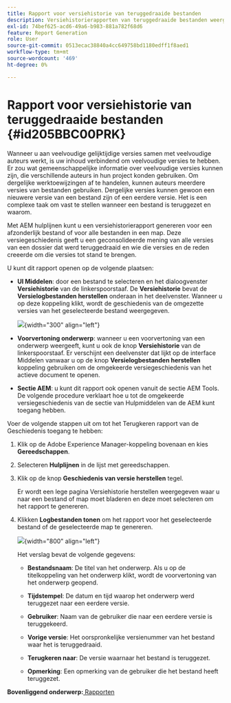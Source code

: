 ```yaml
---
title: Rapport voor versiehistorie van teruggedraaide bestanden
description: Versiehistorierapporten van teruggedraaide bestanden weergeven in AEM hulplijnen. Leer hoe te om versielogboeken van de Middelen UI, onderwerpvoorproef, en AEM tot selectie toegang te hebben.
exl-id: 74bef625-acd6-49a6-b983-881a782f68d6
feature: Report Generation
role: User
source-git-commit: 0513ecac38840a4cc649758bd1180edff1f8aed1
workflow-type: tm+mt
source-wordcount: '469'
ht-degree: 0%

---
```


# Rapport voor versiehistorie van teruggedraaide bestanden {#id205BBC00PRK}

Wanneer u aan veelvoudige gelijktijdige versies samen met veelvoudige auteurs werkt, is uw inhoud verbindend om veelvoudige versies te hebben. Er zou wat gemeenschappelijke informatie over veelvoudige versies kunnen zijn, die verschillende auteurs in hun project konden gebruiken. Om dergelijke werktoewijzingen af te handelen, kunnen auteurs meerdere versies van bestanden gebruiken. Dergelijke versies kunnen gewoon een nieuwere versie van een bestand zijn of een eerdere versie. Het is een complexe taak om vast te stellen wanneer een bestand is teruggezet en waarom.

Met AEM hulplijnen kunt u een versiehistorierapport genereren voor een afzonderlijk bestand of voor alle bestanden in een map. Deze versiegeschiedenis geeft u een geconsolideerde mening van alle versies van een dossier dat werd teruggedraaid en wie die versies en de reden creeerde om die versies tot stand te brengen.

U kunt dit rapport openen op de volgende plaatsen:

- **UI Middelen**: door een bestand te selecteren en het dialoogvenster **Versiehistorie** van de linkerspoorstaaf. De **Versiehistorie** bevat de **Versielogbestanden herstellen** onderaan in het deelvenster. Wanneer u op deze koppeling klikt, wordt de geschiedenis van de omgezette versies van het geselecteerde bestand weergegeven.

  ![](images/revert-log-from-assets-ui.png){width="300" align="left"}

- **Voorvertoning onderwerp**: wanneer u een voorvertoning van een onderwerp weergeeft, kunt u ook de knop **Versiehistorie** van de linkerspoorstaaf. Er verschijnt een deelvenster dat lijkt op de interface Middelen vanwaar u op de knop **Versielogbestanden herstellen** koppeling gebruiken om de omgekeerde versiegeschiedenis van het actieve document te openen.

- **Sectie AEM**: u kunt dit rapport ook openen vanuit de sectie AEM Tools. De volgende procedure verklaart hoe u tot de omgekeerde versiegeschiedenis van de sectie van Hulpmiddelen van de AEM kunt toegang hebben.


Voer de volgende stappen uit om tot het Terugkeren rapport van de Geschiedenis toegang te hebben:

1. Klik op de Adobe Experience Manager-koppeling bovenaan en kies **Gereedschappen**.

1. Selecteren **Hulplijnen** in de lijst met gereedschappen.

1. Klik op de knop **Geschiedenis van versie herstellen** tegel.

   Er wordt een lege pagina Versiehistorie herstellen weergegeven waar u naar een bestand of map moet bladeren en deze moet selecteren om het rapport te genereren.

1. Klikken **Logbestanden tonen** om het rapport voor het geselecteerde bestand of de geselecteerde map te genereren.

   ![](images/revert-version-history-report.png){width="800" align="left"}

   Het verslag bevat de volgende gegevens:

   - **Bestandsnaam**: De titel van het onderwerp. Als u op de titelkoppeling van het onderwerp klikt, wordt de voorvertoning van het onderwerp geopend.

   - **Tijdstempel**: De datum en tijd waarop het onderwerp werd teruggezet naar een eerdere versie.

   - **Gebruiker**: Naam van de gebruiker die naar een eerdere versie is teruggekeerd.

   - **Vorige versie**: Het oorspronkelijke versienummer van het bestand waar het is teruggedraaid.

   - **Terugkeren naar**: De versie waarnaar het bestand is teruggezet.

   - **Opmerking**: Een opmerking van de gebruiker die het bestand heeft teruggezet.


**Bovenliggend onderwerp:**[ Rapporten](reports-intro.md)
